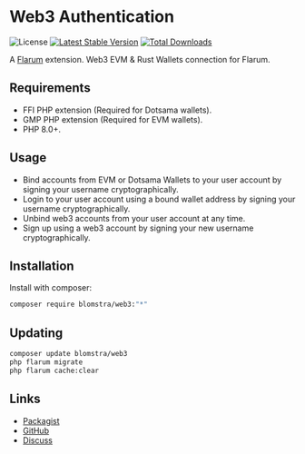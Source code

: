 # Web3 Authentication

![License](https://img.shields.io/badge/license-MIT-blue.svg) [![Latest Stable Version](https://img.shields.io/packagist/v/blomstra/web3.svg)](https://packagist.org/packages/blomstra/web3) [![Total Downloads](https://img.shields.io/packagist/dt/blomstra/web3.svg)](https://packagist.org/packages/blomstra/web3)

A [Flarum](http://flarum.org) extension. Web3 EVM & Rust Wallets connection for Flarum.

## Requirements
* FFI PHP extension (Required for Dotsama wallets).
* GMP PHP extension (Required for EVM wallets).
* PHP 8.0+.

## Usage
* Bind accounts from EVM or Dotsama Wallets to your user account by signing your username cryptographically.
* Login to your user account using a bound wallet address by signing your username cryptographically.
* Unbind web3 accounts from your user account at any time.
* Sign up using a web3 account by signing your new username cryptographically.

## Installation

Install with composer:

```sh
composer require blomstra/web3:"*"
```

## Updating

```sh
composer update blomstra/web3
php flarum migrate
php flarum cache:clear
```

## Links

- [Packagist](https://packagist.org/packages/blomstra/web3)
- [GitHub](https://github.com/blomstra/web3)
- [Discuss](https://discuss.flarum.org/d/PUT_DISCUSS_SLUG_HERE)
